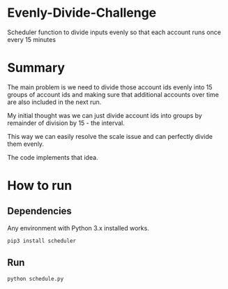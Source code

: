 # Evenly-Divide-Challenge
Scheduler function to divide inputs evenly so that each account runs once every 15 minutes

# Summary
The main problem is we need to divide those account ids evenly into 15 groups of account ids and making sure that additional accounts over time are also included in the next run.

My initial thought was we can just divide account ids into groups by remainder of division by 15 - the interval.

This way we can easily resolve the scale issue and can perfectly divide them evenly.

The code implements that idea.

# How to run

## Dependencies
Any environment with Python 3.x installed works.

```sh
pip3 install scheduler
```

## Run

```sh
python schedule.py
```
